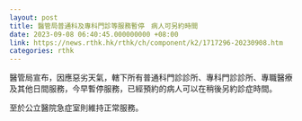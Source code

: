 ```yaml
---
layout: post
title: 醫管局普通科及專科門診等服務暫停　病人可另約時間　
date: 2023-09-08 06:40:45.000000000 +08:00
link: https://news.rthk.hk/rthk/ch/component/k2/1717296-20230908.htm
categories: rthk
---
```


醫管局宣布，因應惡劣天氣，轄下所有普通科門診診所、專科門診診所、專職醫療及其他日間服務，今早暫停服務，已經預約的病人可以在稍後另約診症時間。
 
至於公立醫院急症室則維持正常服務。
